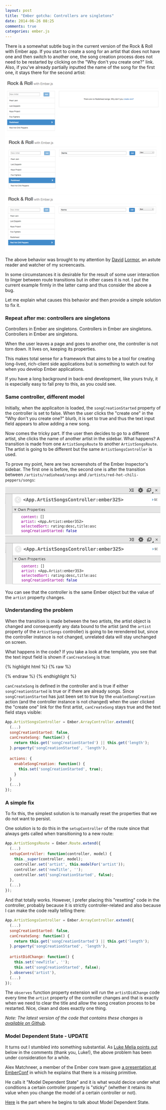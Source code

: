 ```yaml
---
layout: post
title: "Ember gotcha: Controllers are singletons"
date: 2014-06-26 08:25
comments: true
categories: ember.js
---
```


There is a somewhat subtle bug in the current version of the Rock & Roll with
Ember app. If you start to create a song for an artist that does not have one
and then switch to another one, the song creation process does not need to be
restarted by clicking on the "Why don't you create one?" link. Also, if you've
already partially inputted the name of the song for the first one, it stays
there for the second artist:

![Start creating a song for Radiohead](/images/posts/singleton-controllers/start-song-creation-for-radiohead.png)
![Input Karma for Radiohead](/images/posts/singleton-controllers/new-song-for-radiohead.png)
![Observe song title stays for Red Hot Chili Peppers](/images/posts/singleton-controllers/new-song-for-rhcp.png)

The above behavior was brought to my attention by [David][david-lormor-twitter]
[Lormor][david-lormor-blog], an astute reader and watcher of my screencasts.

In some circumstances it is desirable for the result of some user interaction to
linger between route transitions but in other cases it is not. I put the
current example firmly in the latter camp and thus consider the above a bug.

Let me explain what causes this behavior and then provide a simple solution to fix it.

### Repeat after me: controllers are singletons

Controllers in Ember are singletons. Controllers in Ember are singletons.
Controllers in Ember are singletons.

When the user leaves a page and goes to another one, the controller is not
torn down. It lives on, keeping its properties.

This makes total sense for a framework that aims to be a tool for creating
long-lived, rich-client side applications but is something to watch out for
when you develop Ember applications.

If you have a long background in back-end development, like yours truly,
it is especially easy to fall prey to this, as you could see.

### Same controller, different model

Initially, when the applicaiton is loaded, the `songCreationStarted` property
of the controller is set to false. When the user clicks the "create one" in the
"Why don't you create one?" blurb, it is set to true and thus the text input
field appears to allow adding a new song.

Now comes the tricky part. If the user then decides to go to a different artist,
she clicks the name of another artist in the sidebar. What happens? A transition
is made from one `ArtistSongsRoute` to another `ArtistSongsRoute`. The artist
is going to be different but the same `ArtistSongsController` is used.

To prove my point, here are two screenshots of the Ember Inspector's sidebar.
The first one is before, the second one is after the transition between
`/artists/radiohead/songs` and `/artists/red-hot-chili-peppers/songs`:

![Ember Inspector - Radiohead songs](/images/posts/singleton-controllers/ember-inspector-radiohead-songs.png)
![Ember Inspector - RHCP songs](/images/posts/singleton-controllers/ember-inspector-rhcp-songs.png)

You can see that the controller is the same Ember object but the value of the `artist` property changes.

### Understanding the problem

When the transition is made between the two artists, the artist object is
changed and consequently any data bound to the artist (and the `artist` property
of the `ArtistSongs` controller) is going to be rerendered but, since the
controller instance is not changed, unrelated data will stay unchanged on
screen.

What happens in the code? If you take a look at the template, you see that the
text input field is shown if `canCreateSong` is true:

{% highlight html %}
{% raw %}
<script type="text/x-handlebars" data-template-name="artist/songs">
  {{#if canCreateSong}}
    <div class="list-group-item">
      {{input type="text" class="new-artist" placeholder=newSongPlaceholder value=newTitle insert-newline="createSong" }}
      <button class="btn btn-primary btn-sm new-song-button" {{action "createSong"}}>Add</button>
      (...)
    </div>
  {{/if}}
</script>
{% endraw %}
{% endhighlight %}

`canCreateSong` is defined in the controller and is true if either
`songCreationStarted` is true or if there are already songs. Since
`songCreationStarted` has just been set to true by the `enabledSongCreation`
action (and the controller instance is not changed) when the user clicked the
"create one" link for the first artist, `canCreateSong` stays true and the
text field stays visible:

```js
App.ArtistSongsController = Ember.ArrayController.extend({
  (...)
  songCreationStarted: false,
  canCreateSong: function() {
    return this.get('songCreationStarted') || this.get('length');
  }.property('songCreationStarted', 'length'),

  actions: {
    enableSongCreation: function() {
      this.set('songCreationStarted', true);
    }
  }
  (...)
});
```

### A simple fix

To fix this, the simplest solution is to manually reset the properties that we
do not want to persist.

One solution is to do this in the `setupController` of the route since that
always gets called when transitioning to a new route:

```js
App.ArtistSongsRoute = Ember.Route.extend({
  (...)
  setupController: function(controller, model) {
    this._super(controller, model);
    controller.set('artist', this.modelFor('artist'));
    controller.set('newTitle', '');
    controller.set('songCreationStarted', false);
  },
  (...)
});
```

And that totally works. However, I prefer placing this "resetting" code in the
controller, probably because it is strictly controller-related and also because
I can make the code really telling there:

```js
App.ArtistSongsController = Ember.ArrayController.extend({
  (...)
  songCreationStarted: false,
  canCreateSong: function() {
    return this.get('songCreationStarted') || this.get('length');
  }.property('songCreationStarted', 'length'),

  artistDidChange: function() {
    this.set('newTitle', '');
    this.set('songCreationStarted', false);
  }.observes('artist'),
  (...)
});
```

The `observes` function property extension will run the `artistDidChange` code
every time the `artist` property of the controller changes and that is exactly
when we need to clear the title and allow the song creation process to be
restarted. Nice, clean and does exactly one thing.

*Note: The latest version of the code that contains these changes is [available on Github][fix-start-song-creation-bug].*

### Model Dependent State - UPDATE

It turns out I stumbled into something substantial. As [Luke Melia points out][luke-comment] below in the comments (thank you, Luke!),
the above problem has been under consideration for a while.

Alex Matchneer, a member of the Ember core team gave [a presentation at EmberConf][machty-presentation] in which he explains that there is a missing
primitive.

He calls it "Model Dependent State" and it is what would decice under what
conditions a certain controller property is "sticky" (whether it retains its
value when you change the model of a certain controller or not).

[Here][machty-presentation-mds] is the part where he begins to talk about Model
Dependent State.

[david-lormor-blog]: http://davidlormor.com
[david-lormor-twitter]: https://twitter.com/davidlormor
[fix-start-song-creation-bug]: https://github.com/balinterdi/rock-and-roll/releases/tag/fix-start-song-creation-bug
[luke-comment]: http://localhost:4000/2014/06/26/ember-gotcha-controllers-are-singletons.html#comment-1461013970
[machty-presentation]: http://youtu.be/Syv_OTzHOr0
[machty-presentation-mds]: http://youtu.be/Syv_OTzHOr0?t=14m18s
